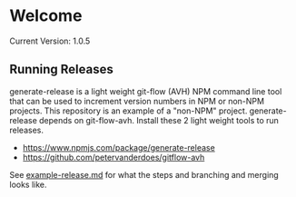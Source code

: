 Welcome
=======

Current Version: 1.0.5

Running Releases
----------------

generate-release is a light weight git-flow (AVH) NPM command line tool that can be used to increment version numbers in NPM or non-NPM projects.  This repository is an example of a "non-NPM" project. generate-release depends on git-flow-avh. Install these 2 light weight tools to run releases.

* https://www.npmjs.com/package/generate-release
* https://github.com/petervanderdoes/gitflow-avh

See [example-release.md](./example-release.md) for what the steps and branching and merging looks like.